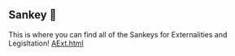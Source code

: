## Sankey 📔
This is where you can find all of the Sankeys for Externalities and Legisltation!
[AExt.html](https://github.com/user-attachments/files/22011738/AExt.html)
